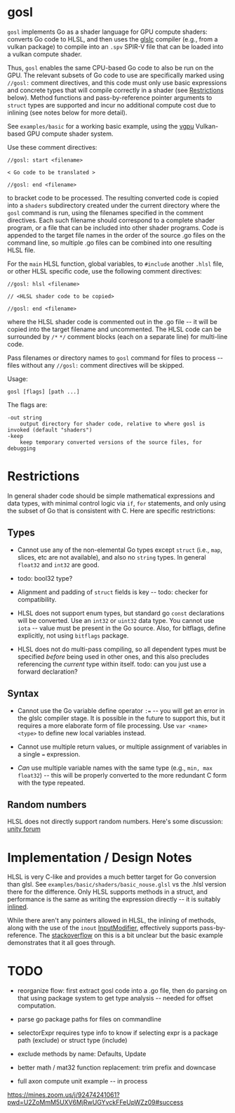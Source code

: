 # gosl

`gosl` implements Go as a shader language for GPU compute shaders: converts Go code to HLSL, and then uses the [glslc](https://github.com/google/shaderc) compiler (e.g., from a vulkan package) to compile into an `.spv` SPIR-V file that can be loaded into a vulkan compute shader.

Thus, `gosl` enables the same CPU-based Go code to also be run on the GPU.  The relevant subsets of Go code to use are specifically marked using `//gosl:` comment directives, and this code must only use basic expressions and concrete types that will compile correctly in a shader (see [Restrictions](#restrictions) below).  Method functions and pass-by-reference pointer arguments to `struct` types are supported and incur no additional compute cost due to inlining (see notes below for more detail).

See `examples/basic` for a working basic example, using the [vgpu](https://github.com/goki/vgpu) Vulkan-based GPU compute shader system.

Use these comment directives:

```
//gosl: start <filename>

< Go code to be translated >

//gosl: end <filename>
```

to bracket code to be processed.  The resulting converted code is copied into a `shaders` subdirectory created under the current directory where the `gosl` command is run, using the filenames specified in the comment directives.  Each such filename should correspond to a complete shader program, or a file that can be included into other shader programs.  Code is appended to the target file names in the order of the source .go files on the command line, so multiple .go files can be combined into one resulting HLSL file.

For the `main` HLSL function, global variables, to `#include` another `.hlsl` file, or other HLSL specific code, use the following comment directives:
```
//gosl: hlsl <filename>

// <HLSL shader code to be copied>

//gosl: end <filename>
```

where the HLSL shader code is commented out in the .go file -- it will be copied into the target filename and uncommented.  The HLSL code can be surrounded by `/*` `*/` comment blocks (each on a separate line) for multi-line code. 

Pass filenames or directory names to `gosl` command for files to process -- files without any `//gosl:` comment directives will be skipped.

Usage:

	gosl [flags] [path ...]

The flags are:

    -out string
    	output directory for shader code, relative to where gosl is invoked (default "shaders")
    -keep
    	keep temporary converted versions of the source files, for debugging

# Restrictions    

In general shader code should be simple mathematical expressions and data types, with minimal control logic via `if`, `for` statements, and only using the subset of Go that is consistent with C.  Here are specific restrictions:

## Types

* Cannot use any of the non-elemental Go types except `struct` (i.e., `map`, slices, etc are not available), and also no `string` types.  In general `float32` and `int32` are good.

* todo: bool32 type?

* Alignment and padding of `struct` fields is key -- todo: checker for compatibility.

* HLSL does not support enum types, but standard go `const` declarations will be converted.  Use an `int32` or `uint32` data type.  You cannot use `iota` -- value must be present in the Go source.  Also, for bitflags, define explicitly, not using `bitflags` package.

* HLSL does not do multi-pass compiling, so all dependent types must be specified *before* being used in other ones, and this also precludes referencing the *current* type within itself.  todo: can you just use a forward declaration?

## Syntax

* Cannot use the Go variable define operator `:=`  -- you will get an error in the glslc compiler stage.  It is possible in the future to support this, but it requires a more elaborate form of file processing.  Use `var <name> <type>` to define new local variables instead.

* Cannot use multiple return values, or multiple assignment of variables in a single `=` expression.

* *Can* use multiple variable names with the same type (e.g., `min, max float32`) -- this will be properly converted to the more redundant C form with the type repeated.

## Random numbers

HLSL does not directly support random numbers.  Here's some discussion: [unity forum](https://forum.unity.com/threads/generate-random-float-between-0-and-1-in-shader.610810/)

# Implementation / Design Notes

HLSL is very C-like and provides a much better target for Go conversion than glsl.  See `examples/basic/shaders/basic_nouse.glsl` vs the .hlsl version there for the difference.  Only HLSL supports methods in a struct, and performance is the same as writing the expression directly -- it is suitably [inlined](https://learn.microsoft.com/en-us/windows/win32/direct3dhlsl/dx-graphics-hlsl-function-syntax).

While there aren't any pointers allowed in HLSL, the inlining of methods, along with the use of the `inout` [InputModifier](https://learn.microsoft.com/en-us/windows/win32/direct3dhlsl/dx-graphics-hlsl-function-parameters), effectively supports pass-by-reference.  The [stackoverflow](https://stackoverflow.com/questions/28527622/shaders-function-parameters-performance/28577878#28577878) on this is a bit unclear but the basic example demonstrates that it all goes through.

    
# TODO

* reorganize flow: first extract gosl code into a .go file, then do parsing on that using package system to get type analysis -- needed for offset computation.

* parse go package paths for files on commandline

* selectorExpr requires type info to know if selecting expr is a package path (exclude) or struct type (include)

* exclude methods by name: Defaults, Update

* better math / mat32 function replacement: trim prefix and downcase

* full axon compute unit example -- in process

https://mines.zoom.us/j/92474241061?pwd=U2ZoMmM5UXV6MjRwUGYvckFFeUpWZz09#success

